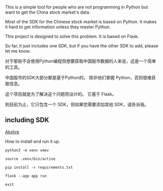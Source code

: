 This is a simple tool for people who are not programming in Python but want to get the China stock market's data.

Most of the SDK for the Chinese stock market is based on Python. It makes it hard to get information unless they master Python.

This project is designed to solve this problem. It is based on Flask.

So far, it just includes one SDK, but if you have the other SDK to add, please let me know.


对于那些不会使用Python编程但想要获取中国股市数据的人来说，这是一个简单的工具。

中国股市的SDK大部分都是基于Python的。 除非他们掌握 Python，否则很难获取信息。

这个项目就是为了解决这个问题而设计的。 它基于 Flask。

到目前为止，它只包含一个 SDK，但如果您需要添加其他 SDK，请告诉我。


## including SDK
[Akshre](https://akshare.akfamily.xyz/index.html)

How to install and run it up.

```
python3 -m venv vmev

source .venv/bin/active

pip install -r requirements.txt

flask --app app run

exit
```

